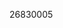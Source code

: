 [//]: # (Created by ./bin/manage_files.pl from ./species/Trichinella_zimbabwensis/PRJNA257433/Trichinella_zimbabwensis_PRJNA257433.publication.html on Thu Jun 11 13:46:24 2020)
26830005
